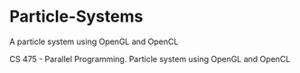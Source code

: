 # Particle-Systems
A particle system using OpenGL and OpenCL

CS 475 - Parallel Programming. Particle system using OpenGL and OpenCL
